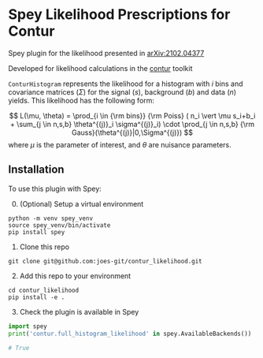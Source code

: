 # Spey Likelihood Prescriptions for Contur

Spey plugin for the likelihood presented in [arXiv:2102.04377](https://arxiv.org/pdf/2102.04377.pdf)
 
Developed for likelihood calculations in the [contur](https://gitlab.com/hepcedar/contur) toolkit

`ConturHistogram` represents the likelihood for a histogram with $i$ bins and covariance matrices ($\Sigma$) for the signal ($s$), background ($b$) and data ($n$) yields. This likelihood has the following form:

$$
L(\mu, \theta) = \prod_{i \in {\rm bins}} 
        {\rm Poiss} ( n_i \vert \mu s_i+b_i + \sum_{j \in n,s,b} \theta^{(j)}_i \sigma^{(j)}_i)
        \cdot
        \prod_{j \in n,s,b} 
        {\rm Gauss}(\theta^{(j)}|0,\Sigma^{(j)})
$$
where $\mu$ is the parameter of interest, and $\theta$ are nuisance parameters.

## Installation

To use this plugin with Spey:

0. (Optional) Setup a virtual environment
```
python -m venv spey_venv
source spey_venv/bin/activate
pip install spey
```

1. Clone this repo
```
git clone git@github.com:joes-git/contur_likelihood.git
```

2. Add this repo to your environment
```
cd contur_likelihood
pip install -e .
```

3. Check the plugin is available in Spey
```python
import spey
print('contur.full_histogram_likelihood' in spey.AvailableBackends())

# True
```